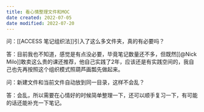 ```yaml
---
title: 看心情整理文件和MOC
date created: 2022-07-05
date modified: 2022-07-20
---
```


问：[[ACCESS 笔记组织法]]引入了这么多文件夹，真的有必要吗？

答：目前我也不知道，感觉是有点没必要，毕竟笔记数量还不多，但既然[[@Nick Milo]]敢卖这么贵的课还推荐，他自己实践了2年，应该还是有实践空间的，我自己也先再按照这个组织模式照葫芦画瓢先做起来。

问：新建文件和当前文件自动放到同一目录，这样不会乱？

答：会乱，所以需要在心情好的时候简单整理一下，还可以顺手复习一下，有可能的话还能补充一下笔记。

